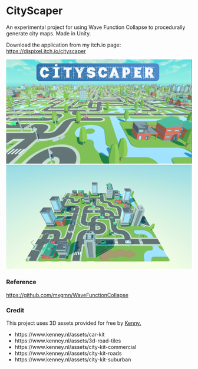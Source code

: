 # CityScaper
An experimental project for using Wave Function Collapse to procedurally generate city maps. Made in Unity.

Download the application from my itch.io page: https://dispixel.itch.io/cityscaper

<p align="center">
  <img src="Screenshots/CoverImage.png" />
  <img src="Screenshots/Screenshot1.png" />
</p>

### Reference

https://github.com/mxgmn/WaveFunctionCollapse

### Credit

This project uses 3D assets provided for free by [Kenny.](https://www.kenney.nl/)

<ul>
  <li>https://www.kenney.nl/assets/car-kit</li>
  <li>https://www.kenney.nl/assets/3d-road-tiles</li>
  <li>https://www.kenney.nl/assets/city-kit-commercial</li>
  <li>https://www.kenney.nl/assets/city-kit-roads</li>
  <li>https://www.kenney.nl/assets/city-kit-suburban</li>
</ul>
